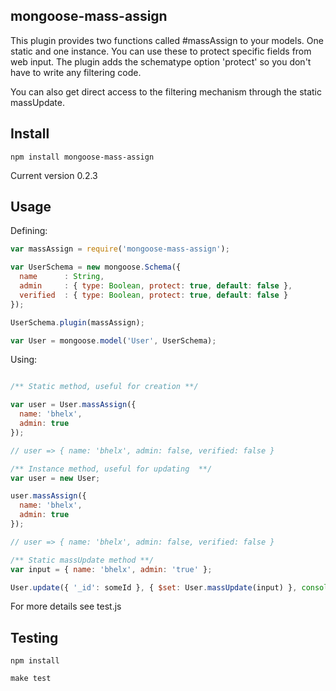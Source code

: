 ## mongoose-mass-assign

This plugin provides two functions called #massAssign to your models. One static and one instance. You can use these to protect specific fields from web input. The plugin adds the schematype option 'protect' so you don't have to write any filtering code.

You can also get direct access to the filtering mechanism through the static massUpdate.

## Install

```
npm install mongoose-mass-assign
```

Current version 0.2.3

## Usage

Defining:

```js
var massAssign = require('mongoose-mass-assign');

var UserSchema = new mongoose.Schema({
  name      : String,
  admin     : { type: Boolean, protect: true, default: false },
  verified  : { type: Boolean, protect: true, default: false }
});

UserSchema.plugin(massAssign);

var User = mongoose.model('User', UserSchema);

```

Using:

```js

/** Static method, useful for creation **/

var user = User.massAssign({
  name: 'bhelx',
  admin: true
});

// user => { name: 'bhelx', admin: false, verified: false }

/** Instance method, useful for updating  **/
var user = new User;

user.massAssign({
  name: 'bhelx',
  admin: true
});

// user => { name: 'bhelx', admin: false, verified: false }

/** Static massUpdate method **/
var input = { name: 'bhelx', admin: 'true' };

User.update({ '_id': someId }, { $set: User.massUpdate(input) }, console.log);

```
For more details see test.js

## Testing

```
npm install
```

```
make test
```

